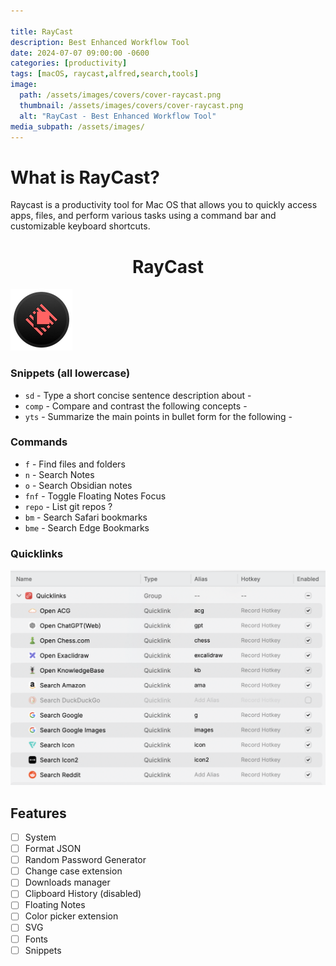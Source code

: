 ```yaml
---

title: RayCast
description: Best Enhanced Workflow Tool
date: 2024-07-07 09:00:00 -0600
categories: [productivity]
tags: [macOS, raycast,alfred,search,tools]
image:
  path: /assets/images/covers/cover-raycast.png
  thumbnail: /assets/images/covers/cover-raycast.png
  alt: "RayCast - Best Enhanced Workflow Tool"
media_subpath: /assets/images/
---
```


# What is RayCast?

Raycast is a productivity tool for Mac OS that allows you to quickly access apps, files, and perform various tasks using a command bar and customizable keyboard shortcuts.

<h1 style="text-align: center;"> RayCast</h1>

![Add plugin](/assets/images/content/raycast.png)

### Snippets (all lowercase)

- `sd` - Type a short concise sentence description about -
- `comp` - Compare and contrast the following concepts -
- `yts` - Summarize the main points in bullet form for the following -

### Commands
- `f` - Find files and folders
- `n` - Search Notes
- `o` - Search Obsidian notes
- `fnf` - Toggle Floating Notes Focus
- `repo` - List git repos  ?
- `bm` - Search Safari bookmarks
- `bme` - Search Edge Bookmarks


### Quicklinks
![Add plugin](/assets/images/content/raycast-quicklinks.png)


## Features
- [ ] System
- [ ] Format JSON
- [ ] Random Password Generator
- [ ] Change case extension
- [ ] Downloads manager
- [ ] Clipboard History (disabled)
- [ ] Floating Notes
- [ ] Color picker extension
- [ ] SVG
- [ ] Fonts
- [ ] Snippets
